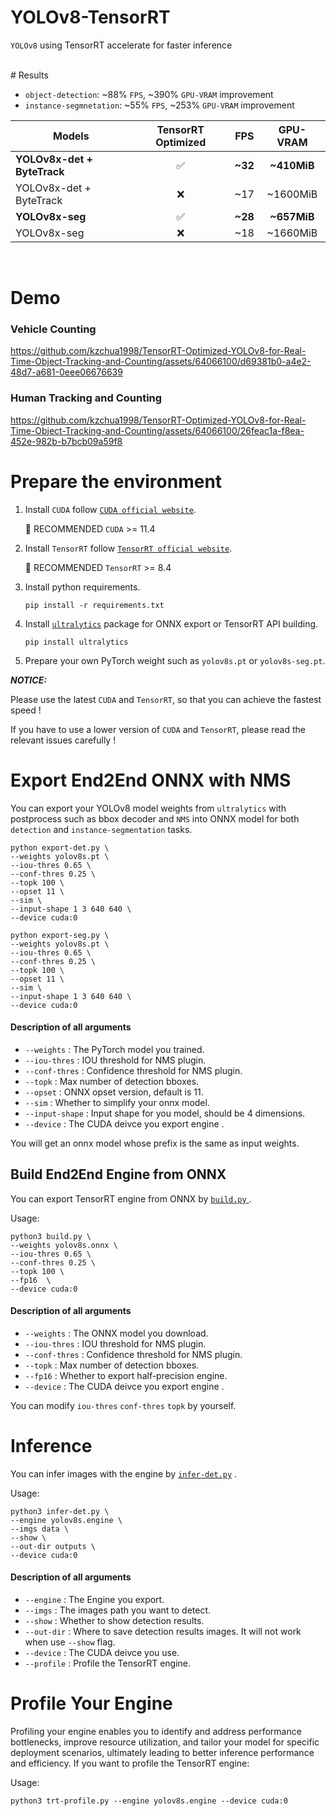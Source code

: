 # YOLOv8-TensorRT
`YOLOv8` using TensorRT accelerate for faster inference


<br>
# Results

- `object-detection`: ~88% `FPS`, ~390% `GPU-VRAM` improvement
- `instance-segmnetation`: ~55% `FPS`, ~253% `GPU-VRAM` improvement


| Models               | TensorRT Optimized               | FPS              | GPU-VRAM             |
|-- | :-: | :-: | :-: |
| **YOLOv8x-det + ByteTrack** | ✅ | **~32** | **~410MiB** |
| YOLOv8x-det + ByteTrack | ❌ | ~17 | ~1600MiB |
| **YOLOv8x-seg** | ✅ | **~28** | **~657MiB** |
| YOLOv8x-seg | ❌ | ~18 | ~1660MiB |
</br>

# Demo
### Vehicle Counting 
https://github.com/kzchua1998/TensorRT-Optimized-YOLOv8-for-Real-Time-Object-Tracking-and-Counting/assets/64066100/d69381b0-a4e2-48d7-a681-0eee06676639

### Human Tracking and Counting 
https://github.com/kzchua1998/TensorRT-Optimized-YOLOv8-for-Real-Time-Object-Tracking-and-Counting/assets/64066100/26feac1a-f8ea-452e-982b-b7bcb09a59f8


# Prepare the environment

1. Install `CUDA` follow [`CUDA official website`](https://docs.nvidia.com/cuda/cuda-installation-guide-linux/index.html#download-the-nvidia-cuda-toolkit).

   🚀 RECOMMENDED `CUDA` >= 11.4

2. Install `TensorRT` follow [`TensorRT official website`](https://developer.nvidia.com/nvidia-tensorrt-8x-download).

   🚀 RECOMMENDED `TensorRT` >= 8.4

2. Install python requirements.

   ``` shell
   pip install -r requirements.txt
   ```

3. Install [`ultralytics`](https://github.com/ultralytics/ultralytics) package for ONNX export or TensorRT API building.

   ``` shell
   pip install ultralytics
   ```

5. Prepare your own PyTorch weight such as `yolov8s.pt` or `yolov8s-seg.pt`.

***NOTICE:***

Please use the latest `CUDA` and `TensorRT`, so that you can achieve the fastest speed !

If you have to use a lower version of `CUDA` and `TensorRT`, please read the relevant issues carefully !



# Export End2End ONNX with NMS

You can export your YOLOv8 model weights from `ultralytics` with postprocess such as bbox decoder and `NMS` into ONNX model for both `detection` and `instance-segmentation` tasks.

``` shell
python export-det.py \
--weights yolov8s.pt \
--iou-thres 0.65 \
--conf-thres 0.25 \
--topk 100 \
--opset 11 \
--sim \
--input-shape 1 3 640 640 \
--device cuda:0
```

``` shell
python export-seg.py \
--weights yolov8s.pt \
--iou-thres 0.65 \
--conf-thres 0.25 \
--topk 100 \
--opset 11 \
--sim \
--input-shape 1 3 640 640 \
--device cuda:0
```

#### Description of all arguments

- `--weights` : The PyTorch model you trained.
- `--iou-thres` : IOU threshold for NMS plugin.
- `--conf-thres` : Confidence threshold for NMS plugin.
- `--topk` : Max number of detection bboxes.
- `--opset` : ONNX opset version, default is 11.
- `--sim` : Whether to simplify your onnx model.
- `--input-shape` : Input shape for you model, should be 4 dimensions.
- `--device` : The CUDA deivce you export engine .

You will get an onnx model whose prefix is the same as input weights.



## Build End2End Engine from ONNX

You can export TensorRT engine from ONNX by [`build.py` ](build.py).

Usage:

``` shell
python3 build.py \
--weights yolov8s.onnx \
--iou-thres 0.65 \
--conf-thres 0.25 \
--topk 100 \
--fp16  \
--device cuda:0
```

#### Description of all arguments

- `--weights` : The ONNX model you download.
- `--iou-thres` : IOU threshold for NMS plugin.
- `--conf-thres` : Confidence threshold for NMS plugin.
- `--topk` : Max number of detection bboxes.
- `--fp16` : Whether to export half-precision engine.
- `--device` : The CUDA deivce you export engine .

You can modify `iou-thres` `conf-thres` `topk` by yourself.



# Inference

You can infer images with the engine by [`infer-det.py`](infer-det.py) .

Usage:

``` shell
python3 infer-det.py \
--engine yolov8s.engine \
--imgs data \
--show \
--out-dir outputs \
--device cuda:0
```

#### Description of all arguments

- `--engine` : The Engine you export.
- `--imgs` : The images path you want to detect.
- `--show` : Whether to show detection results.
- `--out-dir` : Where to save detection results images. It will not work when use `--show` flag.
- `--device` : The CUDA deivce you use.
- `--profile` : Profile the TensorRT engine.


# Profile Your Engine

Profiling your engine enables you to identify and address performance bottlenecks, improve resource utilization, and tailor your model for specific deployment scenarios, ultimately leading to better inference performance and efficiency. If you want to profile the TensorRT engine:

Usage:

``` shell
python3 trt-profile.py --engine yolov8s.engine --device cuda:0
```

